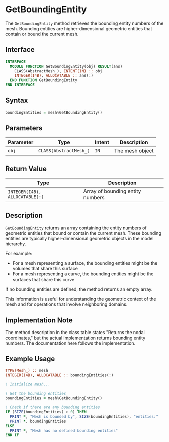 # GetBoundingEntity

The `GetBoundingEntity` method retrieves the bounding entity numbers of the mesh. Bounding entities are higher-dimensional geometric entities that contain or bound the current mesh.

## Interface

```fortran
INTERFACE
  MODULE FUNCTION GetBoundingEntity(obj) RESULT(ans)
    CLASS(AbstractMesh_), INTENT(IN) :: obj
    INTEGER(I4B), ALLOCATABLE :: ans(:)
  END FUNCTION GetBoundingEntity
END INTERFACE
```

## Syntax

```fortran
boundingEntities = mesh%GetBoundingEntity()
```

## Parameters

| Parameter | Type                   | Intent | Description     |
| --------- | ---------------------- | ------ | --------------- |
| `obj`     | `CLASS(AbstractMesh_)` | `IN`   | The mesh object |

## Return Value

| Type                           | Description                      |
| ------------------------------ | -------------------------------- |
| `INTEGER(I4B), ALLOCATABLE(:)` | Array of bounding entity numbers |

## Description

`GetBoundingEntity` returns an array containing the entity numbers of geometric entities that bound or contain the current mesh. These bounding entities are typically higher-dimensional geometric objects in the model hierarchy.

For example:

- For a mesh representing a surface, the bounding entities might be the volumes that share this surface
- For a mesh representing a curve, the bounding entities might be the surfaces that share this curve

If no bounding entities are defined, the method returns an empty array.

This information is useful for understanding the geometric context of the mesh and for operations that involve neighboring domains.

## Implementation Note

The method description in the class table states "Returns the nodal coordinates," but the actual implementation returns bounding entity numbers. The documentation here follows the implementation.

## Example Usage

```fortran
TYPE(Mesh_) :: mesh
INTEGER(I4B), ALLOCATABLE :: boundingEntities(:)

! Initialize mesh...

! Get the bounding entities
boundingEntities = mesh%GetBoundingEntity()

! Check if there are any bounding entities
IF (SIZE(boundingEntities) > 0) THEN
  PRINT *, "Mesh is bounded by", SIZE(boundingEntities), "entities:"
  PRINT *, boundingEntities
ELSE
  PRINT *, "Mesh has no defined bounding entities"
END IF
```
